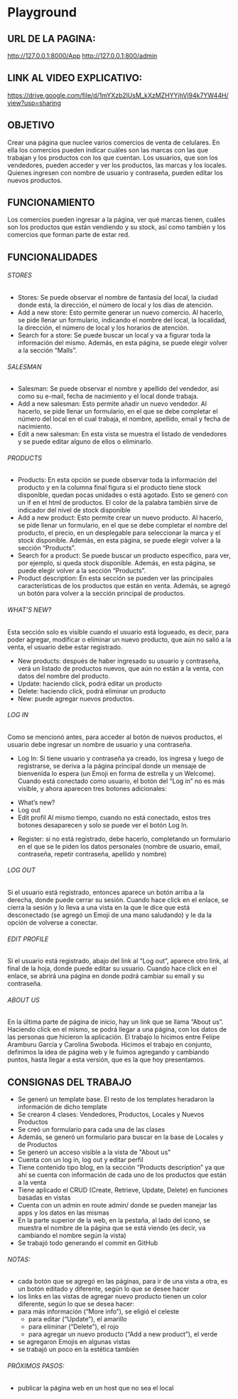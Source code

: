 # Playground

## URL DE LA PAGINA:
http://127.0.0.1:8000/App
http://127.0.0.1:800/admin

## LINK AL VIDEO EXPLICATIVO:
https://drive.google.com/file/d/1mYXzb2lUsM_kXzMZHYYjhVl94k7YW44H/view?usp=sharing

## OBJETIVO
Crear una página que nuclee varios comercios de venta de celulares. En ella los comercios pueden indicar cuáles son las marcas con las que trabajan y los productos con los que cuentan. Los usuarios, que son los vendedores, pueden acceder y ver los productos, las marcas y los locales.
Quienes ingresen con nombre de usuario y contraseña, pueden editar los nuevos productos.

## FUNCIONAMIENTO
Los comercios pueden ingresar a la página, ver qué marcas tienen, cuáles son los productos que están vendiendo y su stock, así como también y los comercios que forman parte de estar red.

## FUNCIONALIDADES
###### STORES
*	Stores: Se puede observar el nombre de fantasía del local, la ciudad donde está, la dirección, el número de local y los días de atención.
*	Add a new store: Esto permite generar un nuevo comercio. Al hacerlo, se pide llenar un formulario, indicando el nombre del local, la localidad, la dirección, el número de local y los horarios de atención.
*	Search for a store: Se puede buscar un local y va a figurar toda la información del mismo. Además, en esta página, se puede elegir volver a la sección “Malls”.

###### SALESMAN
*	Salesman: Se puede observar el nombre y apellido del vendedor, así como su e-mail, fecha de nacimiento y el local donde trabaja.
*	Add a new salesman: Esto permite añadir un nuevo vendedor. Al hacerlo, se pide llenar un formulario, en el que se debe completar el número del local en el cual trabaja, el nombre, apellido, email y fecha de nacimiento.
*	Edit a new salesman: En esta vista se muestra el listado de vendedores y se puede editar alguno de ellos o eliminarlo.

###### PRODUCTS
*	Products: En esta opción se puede observar toda la información del producto y en la columna final figura si el producto tiene stock disponible, quedan pocas unidades o está agotado. Esto se generó con un if en el html de productos. El color de la palabra también sirve de indicador del nivel de stock disponible
*	Add a new product: Esto permite crear un nuevo producto. Al hacerlo, se pide llenar un formulario, en el que se debe completar el nombre del producto, el precio, en un desplegable para seleccionar la marca y el stock disponible. Además, en esta página, se puede elegir volver a la sección “Products”.
*	Search for a product: Se puede buscar un producto específico, para ver, por ejemplo, si queda stock disponible. Además, en esta página, se puede elegir volver a la sección “Products”.
*	Product description: En esta sección se pueden ver las principales características de los productos que están en venta. Además, se agregó un botón para volver a la sección principal de productos.

###### WHAT’S NEW?
Esta sección solo es visible cuando el usuario está logueado, es decir, para poder agregar, modificar o eliminar un nuevo producto, que aún no salió a la venta, el usuario debe estar registrado. 
*	New products: después de haber ingresado su usuario y contraseña, verá un listado de productos nuevos, que aún no están a la venta, con datos del nombre del producto. 
*	Update: haciendo click, podrá editar un producto
*	Delete: haciendo click, podrá eliminar un producto
*	New: puede agregar nuevos productos.

###### LOG IN
Como se mencionó antes, para acceder al botón de nuevos productos, el usuario debe ingresar un nombre de usuario y una contraseña. 
*	Log In: Si tiene usuario y contraseña ya creado, los ingresa y luego de registrarse, se deriva a la página principal donde un mensaje de bienvenida lo espera (un Emoji en forma de estrella y un Welcome). 
Cuando está conectado como usuario, el botón del “Log in” no es más visible, y ahora aparecen tres botones adicionales:
-	What’s new?
-	Log out
-	Edit profil
Al mismo tiempo, cuando no está conectado, estos tres botones desaparecen y solo se puede ver el botón Log In.
*	Register: si no está registrado, debe hacerlo, completando un formulario en el que se le piden los datos personales (nombre de usuario, email, contraseña, repetir contraseña, apellido y nombre)

###### LOG OUT
Si el usuario está registrado, entonces aparece un botón arriba a la derecha, donde puede cerrar su sesión.
Cuando hace click en el enlace, se cierra la sesión y lo lleva a una vista en la que le dice que está desconectado (se agregó un Emoji de una mano saludando) y le da la opción de volverse a conectar.

###### EDIT PROFILE
Si el usuario está registrado, abajo del link al “Log out”, aparece otro link, al final de la hoja, donde puede editar su usuario.
Cuando hace click en el enlace, se abrirá una página en donde podrá cambiar su email y su contraseña.

###### ABOUT US
En la última parte de página de inicio, hay un link que se llama “About us”. Haciendo click en el mismo, se podrá llegar a una página, con los datos de las personas que hicieron la aplicación.
El trabajo lo hicimos entre Felipe Aramburu García y Carolina Swoboda. Hicimos el trabajo en conjunto, definimos la idea de página web y le fuimos agregando y cambiando puntos, hasta llegar a esta versión, que es la que hoy presentamos.

## CONSIGNAS DEL TRABAJO
*	Se generó un template base. El resto de los templates heradaron la información de dicho template
*	Se crearon 4 clases: Vendedores, Productos, Locales y Nuevos Productos
*	Se creó un formulario para cada una de las clases
*	Además, se generó un formulario para buscar en la base de Locales y de Productos
*	Se generó un acceso visible a la vista de "About us"
*	Cuenta con un log in, log out y editar perfil
*	Tiene contenido tipo blog, en la sección “Products description” ya que ahí se cuenta con información de cada uno de los productos que están a la venta
*	Tiene aplicado el CRUD (Create, Retrieve, Update, Delete) en funciones basadas en vistas
*	Cuenta con un admin en route admin/ donde se pueden manejar las apps y los datos en las mismas
*	En la parte superior de la web, en la pestaña, al lado del ícono, se muestra el nombre de la página que se está viendo (es decir, va cambiando el nombre según la vista)
*	Se trabajó todo generando el commit en GitHub
######	NOTAS: 
-	cada botón que se agregó en las páginas, para ir de una vista a otra, es un botón editado y diferente, según lo que se desee hacer
-	los links en las vistas de agregar nuevo producto tienen un color diferente, según lo que se desea hacer: 
-  para más información (“More info”), se eligió el celeste
     -  para editar (“Update”), el amarillo
     -  para eliminar (“Delete”), el rojo
     -  para agregar un nuevo producto (“Add a new product”), el verde
-	se agregaron Emojis en algunas vistas
-	se trabajó un poco en la estética también
######	PRÓXIMOS PASOS:
-	publicar la página web en un host que no sea el local
